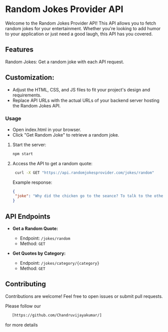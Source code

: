 # Random Jokes Provider API

Welcome to the Random Jokes Provider API! This API allows you to fetch random jokes for your entertainment. Whether you're looking to add humor to your application or just need a good laugh, this API has you covered.

## Features
Random Jokes: Get a random joke with each API request.


## Customization:

 - Adjust the HTML, CSS, and JS files to fit your project's design and requirements.
 - Replace API URLs with the actual URLs of your backend server hosting the Random Jokes API.

### Usage
 - Open index.html in your browser.
 - Click "Get Random Joke" to retrieve a random joke.

1. Start the server:

    ```bash
    npm start
    ```

2. Access the API to get a random quote:

    ```bash
     curl -X GET "https://api.randomjokesprovider.com/jokes/random"
    ```

    Example response:

    ```json
    {
     "joke": "Why did the chicken go to the seance? To talk to the other side!"
    }
    ```

## API Endpoints

- **Get a Random Quote:**
  - Endpoint: `/jokes/random`
  - Method: `GET`

- **Get Quotes by Category:**
  - Endpoint: `/jokes/category/{category}`
  - Method: `GET`

## Contributing

Contributions are welcome! Feel free to open issues or submit pull requests.

Please follow our
 ```bash
    [https://github.com/Chandruvijayakumar/]
 ```
for more details



